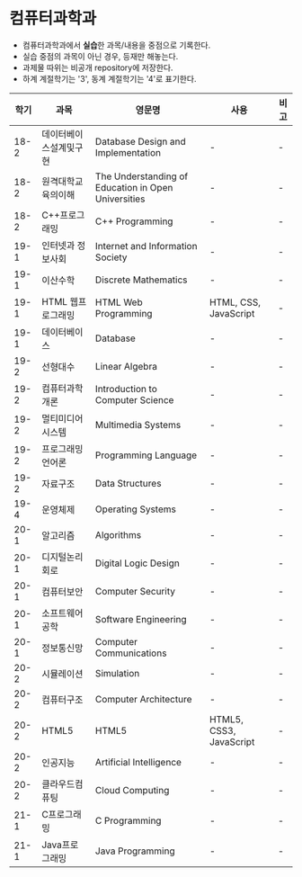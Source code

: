 # 컴퓨터과학과
* 컴퓨터과학과에서 **실습**한 과목/내용을 중점으로 기록한다.
* 실습 중점의 과목이 아닌 경우, 등재만 해놓는다.
* 과제물 따위는 비공개 repository에 저장한다.
* 하계 계절학기는 '3', 동계 계절학기는 '4'로 표기한다.

|학기|과목|영문명|사용|비고|
|---|---|---|---|---|
|18-2|데이터베이스설계및구현|Database Design and Implementation|-|-|
|18-2|원격대학교육의이해|The Understanding of Education in Open Universities|-|-|
|18-2|C++프로그래밍|C++ Programming|-|-|
|19-1|인터넷과 정보사회|Internet and Information Society|-|-|
|19-1|이산수학|Discrete Mathematics|-|-|
|19-1|HTML 웹프로그래밍|HTML Web Programming|HTML, CSS, JavaScript|-|
|19-1|데이터베이스|Database|-|-|
|19-2|선형대수|Linear Algebra|-|-|
|19-2|컴퓨터과학 개론|Introduction to Computer Science|-|-|
|19-2|멀티미디어시스템|Multimedia Systems|-|-|
|19-2|프로그래밍언어론|Programming Language|-|-|
|19-2|자료구조|Data Structures|-|-|
|19-4|운영체제|Operating Systems|-|-|
|20-1|알고리즘|Algorithms|-|-|
|20-1|디지털논리회로|Digital Logic Design|-|-|
|20-1|컴퓨터보안|Computer Security|-|-|
|20-1|소프트웨어공학|Software Engineering|-|-|
|20-1|정보통신망|Computer Communications|-|-|
|20-2|시뮬레이션|Simulation|-|-|
|20-2|컴퓨터구조|Computer Architecture|-|-|
|20-2|HTML5|HTML5|HTML5, CSS3, JavaScript|-|
|20-2|인공지능|Artificial Intelligence|-|-|
|20-2|클라우드컴퓨팅|Cloud Computing|-|-|
|21-1|C프로그래밍|C Programming|-|-|
|21-1|Java프로그래밍|Java Programming|-|-|



